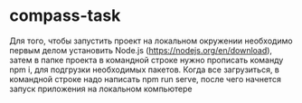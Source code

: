 # compass-task
Для того, чтобы запустить проект на локальном окружении необходимо первым делом установить Node.js (https://nodejs.org/en/download), затем в папке проекта в командной строке нужно прописать команду npm i, для подгрузки необходимых пакетов. Когда все загрузиться, в командной строке надо написать npm run serve, после чего начнется запуск приложения на локальном компьютере  
